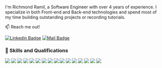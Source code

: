 I'm Richmond Ramil, a Software Engineer with over 4 years of experience. I specialize in both Front-end and Back-end technologies and spend most of my time building outstanding projects or recording tutorials.

:mailbox: Reach me out!

[![Linkedin Badge](https://img.shields.io/badge/-richmondramil-0e76a8?style=flat&labelColor=0e76a8&logo=linkedin&logoColor=white)](https://www.linkedin.com/in/richmondramil/) 
[![Mail Badge](https://img.shields.io/badge/-richmondramil-c0392b?style=flat&labelColor=c0392b&logo=gmail&logoColor=white)](mailto:richmondramil214@gmail.com)

### 💼 Skills and Qualifications

<div align="left">

<!-- Row 1 -->
<img src="https://img.shields.io/badge/JavaScript-F7DF1E?style=for-the-badge&logo=javascript&logoColor=black" />
<img src="https://img.shields.io/badge/AngularJS-E23237?style=for-the-badge&logo=angularjs&logoColor=white" />
<img src="https://img.shields.io/badge/ReactJS-61DAFB?style=for-the-badge&logo=react&logoColor=black" />
<img src="https://img.shields.io/badge/TypeScript-3178C6?style=for-the-badge&logo=typescript&logoColor=white" />

<!-- Row 2 -->
<img src="https://img.shields.io/badge/ExpressJS-000000?style=for-the-badge&logo=express&logoColor=white" />
<img src="https://img.shields.io/badge/NodeJS-339933?style=for-the-badge&logo=node.js&logoColor=white" />
<img src="https://img.shields.io/badge/Playwright-2D2D2D?style=for-the-badge&logo=microsoft&logoColor=white" />
<img src="https://img.shields.io/badge/Firebase-FFCA28?style=for-the-badge&logo=firebase&logoColor=black" />

<!-- Row 3 -->
<img src="https://img.shields.io/badge/Jest-C21325?style=for-the-badge&logo=jest&logoColor=white" />
<img src="https://img.shields.io/badge/MongoDB-47A248?style=for-the-badge&logo=mongodb&logoColor=white" />
<img src="https://img.shields.io/badge/RESTful_API-02569B?style=for-the-badge&logo=fastapi&logoColor=white" />
<img src="https://img.shields.io/badge/Theia-20232A?style=for-the-badge&logo=theia&logoColor=white" />

<!-- Row 4 -->
<img src="https://img.shields.io/badge/GIT-F05032?style=for-the-badge&logo=git&logoColor=white" />
<img src="https://img.shields.io/badge/InversifyJS-000000?style=for-the-badge&logo=inversify&logoColor=white" />
<img src="https://img.shields.io/badge/PostgreSQL-336791?style=for-the-badge&logo=postgresql&logoColor=white" />
<img src="https://img.shields.io/badge/Google%20Console-4285F4?style=for-the-badge&logo=google&logoColor=white" />

</div>


